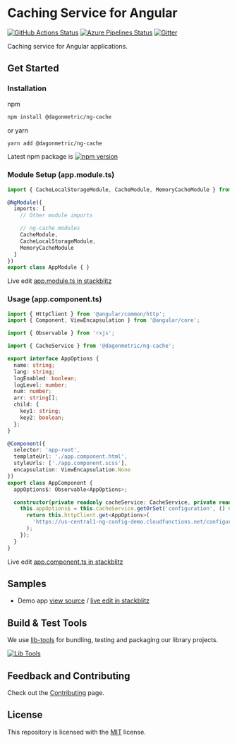 # Caching Service for Angular

[![GitHub Actions Status](https://github.com/DagonMetric/ng-cache/workflows/Main%20Workflow/badge.svg)](https://github.com/DagonMetric/ng-cache/actions)
[![Azure Pipelines Status](https://dev.azure.com/DagonMetric/ng-cache/_apis/build/status/DagonMetric.ng-cache?branchName=master)](https://dev.azure.com/DagonMetric/ng-cache/_build/latest?definitionId=13&branchName=master)
[![Gitter](https://badges.gitter.im/DagonMetric/general.svg)](https://gitter.im/DagonMetric/general?utm_source=badge&utm_medium=badge&utm_campaign=pr-badge)

Caching service for Angular applications.

## Get Started

### Installation

npm

```bash
npm install @dagonmetric/ng-cache
```

or yarn

```bash
yarn add @dagonmetric/ng-cache
```

Latest npm package is [![npm version](https://badge.fury.io/js/%40dagonmetric%2Fng-cache.svg)](https://www.npmjs.com/package/@dagonmetric/ng-cache)

### Module Setup (app.module.ts)

```typescript
import { CacheLocalStorageModule, CacheModule, MemoryCacheModule } from '@dagonmetric/ng-cache';

@NgModule({
  imports: [
    // Other module imports

    // ng-cache modules
    CacheModule,
    CacheLocalStorageModule,
    MemoryCacheModule
  ]
})
export class AppModule { }
```

Live edit [app.module.ts in stackblitz](https://stackblitz.com/github/dagonmetric/ng-cache/tree/master/samples/demo-app?file=src%2Fapp%2Fapp.module.ts)

### Usage (app.component.ts)

```typescript
import { HttpClient } from '@angular/common/http';
import { Component, ViewEncapsulation } from '@angular/core';

import { Observable } from 'rxjs';

import { CacheService } from '@dagonmetric/ng-cache';

export interface AppOptions {
  name: string;
  lang: string;
  logEnabled: boolean;
  logLevel: number;
  num: number;
  arr: string[];
  child: {
    key1: string;
    key2: boolean;
  };
}

@Component({
  selector: 'app-root',
  templateUrl: './app.component.html',
  styleUrls: ['./app.component.scss'],
  encapsulation: ViewEncapsulation.None
})
export class AppComponent {
  appOptions$: Observable<AppOptions>;

  constructor(private readonly cacheService: CacheService, private readonly httpClient: HttpClient) {
    this.appOptions$ = this.cacheService.getOrSet('configuration', () => {
      return this.httpClient.get<AppOptions>(
        'https://us-central1-ng-config-demo.cloudfunctions.net/configuration'
      );
    });
  }
}
```

Live edit [app.component.ts in stackblitz](https://stackblitz.com/github/dagonmetric/ng-cache/tree/master/samples/demo-app?file=src%2Fapp%2Fapp.component.ts)

## Samples

* Demo app [view source](https://github.com/DagonMetric/ng-cache/tree/master/samples/demo-app) / [live edit in stackblitz](https://stackblitz.com/github/dagonmetric/ng-cache/tree/master/samples/demo-app)

## Build & Test Tools

We use [lib-tools](https://github.com/lib-tools/lib-tools) for bundling, testing and packaging our library projects.

[![Lib Tools](https://repository-images.githubusercontent.com/273890506/28038a00-dcea-11ea-8b4a-7d655158ccf2)](https://github.com/lib-tools/lib-tools)

## Feedback and Contributing

Check out the [Contributing](https://github.com/DagonMetric/ng-cache/blob/master/CONTRIBUTING.md) page.

## License

This repository is licensed with the [MIT](https://github.com/DagonMetric/ng-cache/blob/master/LICENSE) license.
